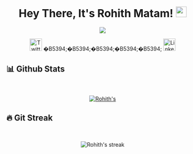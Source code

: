 <h1 align="center">
  Hey There, It's Rohith Matam!
  <img src="https://media.giphy.com/media/hvRJCLFzcasrR4ia7z/giphy.gif" width="28">
</h1>

<!-- Typing SVG by DenverCoder1 - https://github.com/DenverCoder1/readme-typing-svg -->
<p align="center">
  <a href="https://github.com/DenverCoder1/readme-typing-svg"><img src="https://readme-typing-svg.herokuapp.com/?lines=Software+Engineer;Full+Stack+Developer&color=0B5394&center=true&width=400&height=50"></a>
</p>

<!-- Social icons section -->
<p align="center">
  <a href="https://twitter.com/MathamRohith"><img width="32px" alt="Twitter" title="Twitter" src="https://upload.wikimedia.org/wikipedia/commons/9/95/Twitter_new_X_logo.png"/></a>
  &#0B5394;&#0B5394;&#0B5394;&#0B5394;&#0B5394;
  <a href="https://www.linkedin.com/in/rohith-matham/"><img width="32px" alt="LinkedIn" title="LinkedIn" src="https://i.imgur.com/Uvu6oiS.png"/></a>
</p>


<!--## 📘 Pinned Repositories
<br>
<p align="center">
  <a href="https://github.com/starkworld/Data-Analysis-and-Machine-Learning-Projects"><img width="282" src="https://denvercoder1-github-readme-stats.vercel.app/api/pin/?username=starkworld&repo=Data-Analysis-and-Machine-Learning-Projects&theme=react&bg_color=1F222E&title_color=F85D7F&icon_color=F8D866&hide_border=true&show_icons=true" alt="Data Analysis and Machine Learning Projects"></a> 
  <a href="https://github.com/starkworld/Campus-Recruitment-System"><img width="282" src="https://denvercoder1-github-readme-stats.vercel.app/api/pin/?username=starkworld&repo=Campus-Recruitment-System&theme=react&bg_color=1F222E&title_color=F85D7F&icon_color=F8D866&hide_border=true&show_icons=true" alt="Campus-Recruitment-System"></a>
  <a href="https://github.com/starkworld/Discovering-Anamolies-and-Errors-in-GEDCOM"><img width="282" src="https://denvercoder1-github-readme-stats.vercel.app/api/pin/?username=starkworld&repo=Discovering-Anamolies-and-Errors-in-GEDCOM&theme=react&bg_color=1F222E&title_color=F85D7F&icon_color=F8D866&hide_border=true&show_icons=true" alt="Gedcom File Parser"></a> 
  <a href="https://github.com/starkworld/Future-Sales-Prediction"><img width="282" src="https://denvercoder1-github-readme-stats.vercel.app/api/pin/?username=starkworld&repo=Future-Sales-Prediction&theme=react&bg_color=1F222E&title_color=F85D7F&icon_color=F8D866&hide_border=true&show_icons=true" alt="Future Sales Prediction"></a>
  <a href="https://github.com/starkworld/Stock-Analyzer"><img width="282" src="https://denvercoder1-github-readme-stats.vercel.app/api/pin/?username=starkworld&repo=Stock-Analyzer&theme=react&bg_color=1F222E&title_color=F85D7F&icon_color=F8D866&hide_border=true&show_icons=true" alt="Stock Analyzer"></a>
  <a href="https://github.com/starkworld/Reddit-Stock-Trends"><img width="282" src="https://denvercoder1-github-readme-stats.vercel.app/api/pin/?username=starkworld&repo=Reddit-Stock-Trends&theme=react&bg_color=1F222E&title_color=F85D7F&icon_color=F8D866&hide_border=true&show_icons=true" alt="Reddit Stock Trends"></a>
</p> -->

## 📊 Github Stats
<br>
<p align="center">
  <a href="https://github.com/anuraghazra/github-readme-stats">
    <img alt=Rohith's Github Stats" src="https://denvercoder1-github-readme-stats.vercel.app/api?username=Rohithmatham12&show_icons=true&count_private=true&theme=react&hide_border=true&bg_color=1F222E&title_color=F85D7F&icon_color=F8D866" />
  </a>
</p>

## 🔥 Git Streak
<br>
<p align="center">
    <img title="🔥 Get streak stats for your profile at git.io/streak-stats" alt="Rohith's streak" src="https://github-readme-streak-stats.herokuapp.com/?user=Rohithmatham12&theme=monokai-metallian&hide_border=true"/>
</p>


<!--
**starkworld/starkworld** is a ✨ _special_ ✨ repository because its `README.md` (this file) appears on your GitHub profile.

Here are some ideas to get you started:

- 🔭 I’m currently working on ...
- 🌱 I’m currently learning ...
- 👯 I’m looking to collaborate on ...
- 🤔 I’m looking for help with ...
- 💬 Ask me about ...
- 📫 How to reach me: ...
- 😄 Pronouns: ...
- ⚡ Fun fact: ...
-->


<!--
**Rohithmatham12/Rohithmatham12** is a ✨ _special_ ✨ repository because its `README.md` (this file) appears on your GitHub profile.

Here are some ideas to get you started:

- 🔭 I’m currently working on ...
- 🌱 I’m currently learning ...
- 👯 I’m looking to collaborate on ...
- 🤔 I’m looking for help with ...
- 💬 Ask me about ...
- 📫 How to reach me: ...
- 😄 Pronouns: ...
- ⚡ Fun fact: ...
-->
